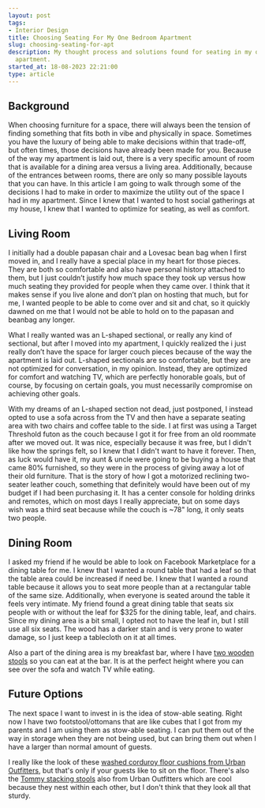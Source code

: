 ```yaml
---
layout: post
tags:
- Interior Design
title: Choosing Seating For My One Bedroom Apartment
slug: choosing-seating-for-apt
description: My thought process and solutions found for seating in my one-bedroom
  apartment.
started_at: 18-08-2023 22:21:00
type: article
---
```


## Background

When choosing furniture for a space, there will always been the tension of finding something that fits both in vibe and physically in space. Sometimes you have the luxury of being able to make decisions within that trade-off, but often times, those decisions have already been made for you. Because of the way my apartment is laid out, there is a very specific amount of room that is available for a dining area versus a living area. Additionally, because of the entrances between rooms, there are only so many possible layouts that you can have. In this article I am going to walk through some of the decisions I had to make in order to maximize the utility out of the space I had in my apartment. Since I knew that I wanted to host social gatherings at my house, I knew that I wanted to optimize for seating, as well as comfort.

## Living Room

I initially had a double papasan chair and a Lovesac bean bag when I first moved in, and I really have a special place in my heart for those pieces. They are both so comfortable and also have personal history attached to them, but I just couldn’t justify how much space they took up versus how much seating they provided for people when they came over. I think that it makes sense if you live alone and don’t plan on hosting that much, but for me, I wanted people to be able to come over and sit and chat, so it quickly dawned on me that I would not be able to hold on to the papasan and beanbag any longer.

What I really wanted was an L-shaped sectional, or really any kind of sectional, but after I moved into my apartment, I quickly realized the i just really don’t have the space for larger couch pieces because of the way the apartment is laid out. L-shaped sectionals are so comfortable, but they are not optimized for conversation, in my opinion. Instead, they are optimized for comfort and watching TV, which are perfectly honorable goals, but of course, by focusing on certain goals, you must necessarily compromise on achieving other goals.

With my dreams of an L-shaped section not dead, just postponed, I instead opted to use a sofa across from the TV and then have a separate seating area with two chairs and coffee table to the side. I at first was using a Target Threshold futon as the couch because I got it for free from an old roommate after we moved out. It was nice, especially because it was free, but I didn't like how the springs felt, so I knew that I didn't want to have it forever. Then, as luck would have it, my aunt & uncle were going to be buying a house that came 80% furnished, so they were in the process of giving away a lot of their old furniture. That is the story of how I got a motorized reclining two-seater leather couch, something that definitely would have been out of my budget if I had been purchasing it. It has a center console for holding drinks and remotes, which on most days I really appreciate, but on some days wish was a third seat because while the couch is ~78" long, it only seats two people.

## Dining Room

I asked my friend if he would be able to look on Facebook Marketplace for a dining table for me. I knew that I wanted a round table that had a leaf so that the table area could be increased if need be. I knew that I wanted a round table because it allows you to seat more people than at a rectangular table of the same size. Additionally, when everyone is seated around the table it feels very intimate. My friend found a great dining table that seats six people with or without the leaf for $325 for the dining table, leaf, and chairs. Since my dining area is a bit small, I opted not to have the leaf in, but I still use all six seats. The wood has a darker stain and is very prone to water damage, so I just keep a tablecloth on it at all times. 

Also a part of the dining area is my breakfast bar, where I  have [two wooden stools](https://www.amazon.com/dp/B07L6KM74G) so you can eat at the bar. It is at the perfect height where you can see over the sofa and watch TV while eating.

## Future Options

The next space I want to invest in is the idea of stow-able seating. Right now I have two footstool/ottomans that are like cubes that I got from my parents and I am using them as stow-able seating. I can put them out of the way in storage when they are not being used, but can bring them out when I have a larger than normal amount of guests. 

I really like the look of these [washed corduroy floor cushions from Urban Outfitters](https://www.urbanoutfitters.com/shop/washed-corduroy-floor-pillow), but that's only if your guests like to sit on the floor. There's also the [Tommy stacking stools](https://www.urbanoutfitters.com/shop/tommy-stacking-stool-set-of-4) also from Urban Outfitters which are cool because they nest within each other, but I don't think that they look all that sturdy.